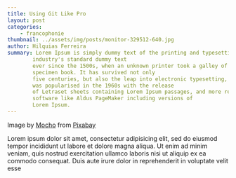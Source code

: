```yaml
---
title: Using Git Like Pro
layout: post
categories: 
    - francophonie
thumbnail: ../assets/img/posts/monitor-329512-640.jpg
author: Hilquias Ferreira
summary: Lorem Ipsum is simply dummy text of the printing and typesetting industry. Lorem Ipsum has been the
        industry's standard dummy text
        ever since the 1500s, when an unknown printer took a galley of type and scrambled it to make a type
        specimen book. It has survived not only
        five centuries, but also the leap into electronic typesetting, remaining essentially unchanged. It
        was popularised in the 1960s with the release
        of Letraset sheets containing Lorem Ipsum passages, and more recently with desktop publishing
        software like Aldus PageMaker including versions of
        Lorem Ipsum. 
---
```


Image by <a href="https://pixabay.com/users/Mocho-156870/?utm_source=link-attribution&amp;utm_medium=referral&amp;utm_campaign=image&amp;utm_content=329512">Mocho</a> from <a href="https://pixabay.com/?utm_source=link-attribution&amp;utm_medium=referral&amp;utm_campaign=image&amp;utm_content=329512">Pixabay</a>

Lorem ipsum dolor sit amet, consectetur adipisicing elit, sed do eiusmod tempor incididunt ut labore et dolore magna aliqua. Ut enim ad minim veniam, quis nostrud exercitation ullamco laboris nisi ut aliquip ex ea commodo consequat. Duis aute irure dolor in reprehenderit in voluptate velit esse
